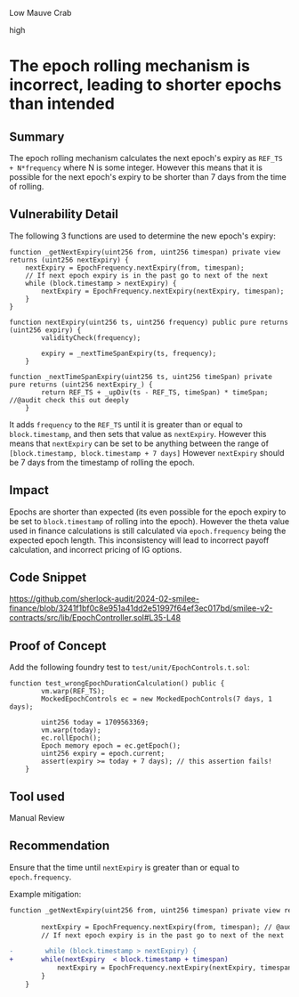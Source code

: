 Low Mauve Crab

high

# The epoch rolling mechanism is incorrect, leading to shorter epochs than intended

## Summary
The epoch rolling mechanism calculates the next epoch's expiry as `REF_TS + N*frequency` where N is some integer. However this means that it is possible for the next epoch's expiry to be shorter than 7 days from the time of rolling.

## Vulnerability Detail
The following 3 functions are used to determine the new epoch's expiry:

```solidity
function _getNextExpiry(uint256 from, uint256 timespan) private view returns (uint256 nextExpiry) {
    nextExpiry = EpochFrequency.nextExpiry(from, timespan);
    // If next epoch expiry is in the past go to next of the next
    while (block.timestamp > nextExpiry) {
        nextExpiry = EpochFrequency.nextExpiry(nextExpiry, timespan); 
    }
}
```
```solidity
function nextExpiry(uint256 ts, uint256 frequency) public pure returns (uint256 expiry) {
        validityCheck(frequency);

        expiry = _nextTimeSpanExpiry(ts, frequency);
    }
```
```solidity
function _nextTimeSpanExpiry(uint256 ts, uint256 timeSpan) private pure returns (uint256 nextExpiry_) {
        return REF_TS + _upDiv(ts - REF_TS, timeSpan) * timeSpan; //@audit check this out deeply
    }
```
It adds `frequency` to the `REF_TS` until it is greater than or equal to `block.timestamp`, and then sets that value as `nextExpiry`. However this means that `nextExpiry` can be set to be anything between the range of `[block.timestamp, block.timestamp + 7 days]`
However `nextExpiry` should be 7 days from the timestamp of rolling the epoch.

## Impact
Epochs are shorter than expected (its even possible for the epoch expiry to be set to `block.timestamp` of rolling into the epoch). However the theta value used in finance calculations is still calculated via `epoch.frequency` being the expected epoch length. This inconsistency will lead to incorrect payoff calculation, and incorrect pricing of IG options.

## Code Snippet
https://github.com/sherlock-audit/2024-02-smilee-finance/blob/3241f1bf0c8e951a41dd2e51997f64ef3ec017bd/smilee-v2-contracts/src/lib/EpochController.sol#L35-L48

## Proof of Concept
Add the following foundry test to `test/unit/EpochControls.t.sol`:

```solidity
function test_wrongEpochDurationCalculation() public {
        vm.warp(REF_TS);
        MockedEpochControls ec = new MockedEpochControls(7 days, 1 days);

        uint256 today = 1709563369;
        vm.warp(today);
        ec.rollEpoch();
        Epoch memory epoch = ec.getEpoch();
        uint256 expiry = epoch.current;
        assert(expiry >= today + 7 days); // this assertion fails!
    }
```

## Tool used
Manual Review

## Recommendation
Ensure that the time until `nextExpiry` is greater than or equal to `epoch.frequency`.

Example mitigation:
```diff
function _getNextExpiry(uint256 from, uint256 timespan) private view returns (uint256 nextExpiry) {
        
        nextExpiry = EpochFrequency.nextExpiry(from, timespan); // @audit I think this aint calculated properly.
        // If next epoch expiry is in the past go to next of the next

-        while (block.timestamp > nextExpiry) {
+       while(nextExpiry  < block.timestamp + timespan)
            nextExpiry = EpochFrequency.nextExpiry(nextExpiry, timespan); 
        }
    }
```
